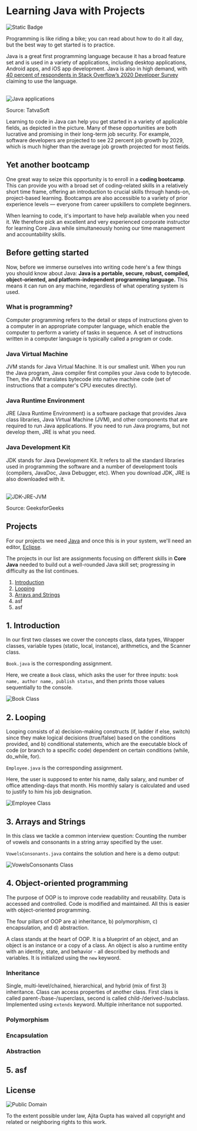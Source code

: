 # Learning Java with Projects

![Static Badge](https://img.shields.io/badge/Core%20Java-Bootcamp-blue)


Programming is like riding a bike; you can read about how to do it all day, but the best way to get started is to practice.

Java is a great first programming language because it has a broad feature set and is used in a variety of applications, including desktop applications, Android apps, and iOS app development. Java is also in high demand, with [40 percent of respondents in Stack Overflow’s 2020 Developer Survey](https://insights.stackoverflow.com/survey/2020#most-popular-technologies) claiming to use the language.  
<br/>

![Java applications](https://i.ibb.co/chYhgGj/uses-of-Java.jpg "Java applications")

Source: TatvaSoft

Learning to code in Java can help you get started in a variety of applicable fields, as depicted in the picture. Many of these opportunities are both lucrative and promising in their long-term job security. For example, software developers are projected to see 22 percent job growth by 2029, which is much higher than the average job growth projected for most fields.


## Yet another bootcamp

One great way to seize this opportunity is to enroll in a **coding bootcamp**. This can provide you with a broad set of coding-related skills in a relatively short time frame, offering an introduction to crucial skills through hands-on, project-based learning. Bootcamps are also accessible to a variety of prior experience levels — everyone from career upskillers to complete beginners.

When learning to code, it's important to have help available when you need it. We therefore pick an excellent and very experienced corporate instructor for learning Core Java while simultaneously honing our time management and accountability skills.

## Before getting started

Now, before we immerse ourselves into writing code here's a few things you should know about Java:
**Java is a portable, secure, robust, compiled, object-oriented, and platform-independent programming language.** This means it can run on any machine, regardless of what operating system is used.

### What is programming?
Computer programming refers to the detail or steps of instructions given to a computer in an appropriate computer language, which enable the computer to perform a variety of tasks in sequence. A set of instructions written in a computer language is typically called a program or code.

### Java Virtual Machine
JVM stands for Java Virtual Machine. It is our smallest unit. When you run the Java program, Java compiler first compiles your Java code to bytecode. Then, the JVM translates bytecode into native machine code (set of instructions that a computer's CPU executes directly).

### Java Runtime Environment
JRE (Java Runtime Environment) is a software package that provides Java class libraries, Java Virtual Machine (JVM), and other components that are required to run Java applications. If you need to run Java programs, but not develop them, JRE is what you need.

### Java Development Kit
JDK stands for Java Development Kit. It refers to all the standard libraries used in programming the software and a number of development tools (compilers, JavaDoc, Java Debugger, etc). When you download JDK, JRE is also downloaded with it.  
<br/>

![JDK-JRE-JVM](https://i.ibb.co/MZp6Dj8/JDK-JRE-JVM.png "JDK-JRE-JVM")

Source: GeeksforGeeks

## Projects

For our projects we need [Java](https://www.java.com/download/ie_manual.jsp) and once this is in your system, we'll need an editor, [Eclipse](https://www.eclipse.org/downloads/).

The projects in our list are assignments focusing on different skills in **Core Java** needed to build out a well-rounded Java skill set; progressing in difficulty as the list continues.


1. [Introduction](https://github.com/ajitagupta/core-java-projects/blob/main/Book.java)
2. [Looping](https://github.com/ajitagupta/core-java-projects/blob/main/Employee.java)
3. [Arrays and Strings](https://github.com/ajitagupta/core-java-projects/blob/main/VowelsConsonants.java)
4. asf
5. asf

## 1. Introduction
In our first two classes we cover the concepts class, data types, Wrapper classes, variable types (static, local, instance), arithmetics, and the Scanner class.

`Book.java` is the corresponding assignment. 

Here, we create a `Book` class, which asks the user for three inputs: `book name, author name, publish status`, and then prints those values sequentially to the console.

![Book Class](https://i.ibb.co/JrTWX3S/Book-Class.png "Book Class")


## 2. Looping

Looping consists of a) decision-making constructs (if, ladder if else, switch) since they make logical decisions (true/false) based on the conditions provided, and b) conditional statements, which are the executable block of code (or branch to a specific code) dependent on certain conditions (while, do_while, for).

`Employee.java` is the corresponding assignment. 

Here, the user is supposed to enter his name, daily salary, and number of office attending-days that month. His monthly salary is calculated and used to justify to him his job designation.

![Employee Class](https://i.ibb.co/Ch9rpCm/Employee-Class.png "Employee Class")

## 3. Arrays and Strings

In this class we tackle a common interview question: Counting the number of vowels and consonants in a string array specified by the user.

`VowelsConsonants.java` contains the solution and here is a demo output:

![VowelsConsonants Class](https://i.ibb.co/4dTgNrb/Vowel-Constants-Class.png "VowelsConsonants Class")


## 4. Object-oriented programming

The purpose of OOP is to improve code readability and reusability. Data is accessed and controlled. Code is modified and maintained. All this is easier with object-oriented programming.

The four pillars of OOP are a) inheritance, b) polymorphism, c) encapsulation, and d) abstraction.

A class stands at the heart of OOP. It is a blueprint of an object, and an object is an instance or a copy of a class. An object is also a runtime entity with an identity, state, and behavior - all described by methods and variables. It is initialized using the `new` keyword.

### Inheritance

Single, multi-level/chained, hierarchical, and hybrid (mix of first 3) inheritance. Class can access properties of another class. First class is called parent-/base-/superclass, second is called child-/derived-/subclass. Implemented using `extends` keyword. Multiple inheritance not supported.

### Polymorphism

### Encapsulation

### Abstraction

## 5. asf

## License
![Public Domain](https://i.ibb.co/74t3hCb/public-domain.png "Public Domain")

To the extent possible under law, Ajita Gupta has waived all copyright and related or neighboring rights to this work.
